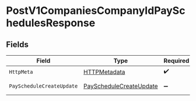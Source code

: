 # PostV1CompaniesCompanyIdPaySchedulesResponse


## Fields

| Field                                                                         | Type                                                                          | Required                                                                      | Description                                                                   |
| ----------------------------------------------------------------------------- | ----------------------------------------------------------------------------- | ----------------------------------------------------------------------------- | ----------------------------------------------------------------------------- |
| `HttpMeta`                                                                    | [HTTPMetadata](../../Models/Components/HTTPMetadata.md)                       | :heavy_check_mark:                                                            | N/A                                                                           |
| `PayScheduleCreateUpdate`                                                     | [PayScheduleCreateUpdate](../../Models/Components/PayScheduleCreateUpdate.md) | :heavy_minus_sign:                                                            | Example response                                                              |